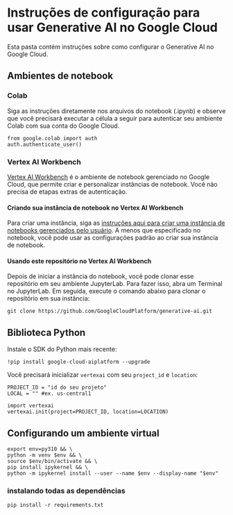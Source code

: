 # Instruções de configuração para usar Generative AI no Google Cloud

Esta pasta contém instruções sobre como configurar o Generative AI no Google Cloud.

## Ambientes de notebook

### Colab
Siga as instruções diretamente nos arquivos do notebook (.ipynb) e observe que você precisará executar a célula a seguir para autenticar seu ambiente Colab com sua conta do Google Cloud.

```
from google.colab import auth
auth.authenticate_user()
```

### Vertex AI Workbench
[Vertex AI Workbench](https://cloud.google.com/vertex-ai-workbench) é o ambiente de notebook gerenciado no Google Cloud, que permite criar e personalizar instâncias de notebook. Você não precisa de etapas extras de autenticação.

#### Criando sua instância de notebook no Vertex AI Workbench
Para criar uma instância, siga as [instruções aqui para criar uma instância de notebooks gerenciados pelo usuário](https://cloud.google.com/vertex-ai/docs/workbench/user-managed/create-new). A menos que especificado no notebook, você pode usar as configurações padrão ao criar sua instância de notebook.

#### Usando este repositório no Vertex AI Workbench
Depois de iniciar a instância do notebook, você pode clonar esse repositório em seu ambiente JupyterLab. Para fazer isso, abra um Terminal no JupyterLab. Em seguida, execute o comando abaixo para clonar o repositório em sua instância:

```
git clone https://github.com/GoogleCloudPlatform/generative-ai.git
```

## Biblioteca Python

Instale o SDK do Python mais recente:
```
!pip install google-cloud-aiplatform --upgrade
```

Você precisará inicializar `vertexai` com seu `project_id` e `location`:

```
PROJECT_ID = "id do seu projeto"
LOCAL = "" #ex. us-central1

import vertexai
vertexai.init(project=PROJECT_ID, location=LOCATION)
```
## Configurando um ambiente virtual
```
export env=py310 && \
python -m venv $env && \
source $env/bin/activate && \
pip install ipykernel && \
python -m ipykernel install --user --name $env --display-name "$env"
```

### instalando todas as dependências
```
pip install -r requirements.txt
```